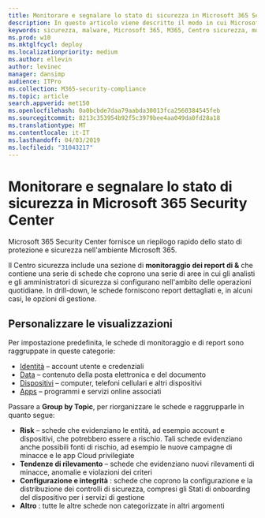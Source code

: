 ```yaml
---
title: Monitorare e segnalare lo stato di sicurezza in Microsoft 365 Security Center
description: In questo articolo viene descritto il modo in cui Microsoft 365 Security Center fornisce un riepilogo rapido dello stato di protezione e sicurezza.
keywords: sicurezza, malware, Microsoft 365, M365, Centro sicurezza, monitoraggio, report, stato
ms.prod: w10
ms.mktglfcycl: deploy
ms.localizationpriority: medium
ms.author: ellevin
author: levinec
manager: dansimp
audience: ITPro
ms.collection: M365-security-compliance
ms.topic: article
search.appverid: met150
ms.openlocfilehash: 0a0bcbde7daa79aabda30013fca2560384545feb
ms.sourcegitcommit: 8213c353954b92f5c3979bee4aa049da0fd28a18
ms.translationtype: MT
ms.contentlocale: it-IT
ms.lasthandoff: 04/03/2019
ms.locfileid: "31043217"
---
```

# <a name="monitor-and-report-security-status-in-microsoft-365-security-center"></a>Monitorare e segnalare lo stato di sicurezza in Microsoft 365 Security Center

Microsoft 365 Security Center fornisce un riepilogo rapido dello stato di protezione e sicurezza nell'ambiente Microsoft 365.

Il Centro sicurezza include una sezione di **monitoraggio dei report di &** che contiene una serie di schede che coprono una serie di aree in cui gli analisti e gli amministratori di sicurezza si configurano nell'ambito delle operazioni quotidiane. In drill-down, le schede forniscono report dettagliati e, in alcuni casi, le opzioni di gestione.

## <a name="customize-views"></a>Personalizzare le visualizzazioni

Per impostazione predefinita, le schede di monitoraggio e di report sono raggruppate in queste categorie:
  
* [Identità](monitor-and-report-identities.md) – account utente e credenziali
* [Data](monitor-data.md) – contenuto della posta elettronica e del documento
* [Dispositivi](monitor-devices.md) – computer, telefoni cellulari e altri dispositivi
* [Apps](monitor-apps.md) – programmi e servizi online associati

Passare a **Group by Topic**, per riorganizzare le schede e raggrupparle in quanto segue:

* **Risk** – schede che evidenziano le entità, ad esempio account e dispositivi, che potrebbero essere a rischio. Tali schede evidenziano anche possibili fonti di rischio, ad esempio le nuove campagne di minacce e le app Cloud privilegiate  
* **Tendenze di rilevamento** – schede che evidenziano nuovi rilevamenti di minacce, anomalie e violazioni dei criteri
* **Configurazione e integrità** : schede che coprono la configurazione e la distribuzione dei controlli di sicurezza, compresi gli Stati di onboarding del dispositivo per i servizi di gestione
* **Altro** : tutte le altre schede non categorizzate in altri argomenti
